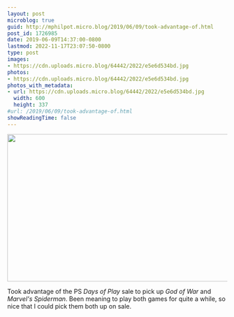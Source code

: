 ```yaml
---
layout: post
microblog: true
guid: http://mphilpot.micro.blog/2019/06/09/took-advantage-of.html
post_id: 1726985
date: 2019-06-09T14:37:00-0800
lastmod: 2022-11-17T23:07:50-0800
type: post
images:
- https://cdn.uploads.micro.blog/64442/2022/e5e6d534bd.jpg
photos:
- https://cdn.uploads.micro.blog/64442/2022/e5e6d534bd.jpg
photos_with_metadata:
- url: https://cdn.uploads.micro.blog/64442/2022/e5e6d534bd.jpg
  width: 600
  height: 337
#url: /2019/06/09/took-advantage-of.html
showReadingTime: false
---
```

<img src="uploads/2022/e5e6d534bd.jpg" width="600" height="337" alt="">

Took advantage of the PS _Days of Play_ sale to pick up _God of War_ and _Marvel's Spiderman_. Been meaning to play both games for quite a while, so nice that I could pick them both up on sale.

